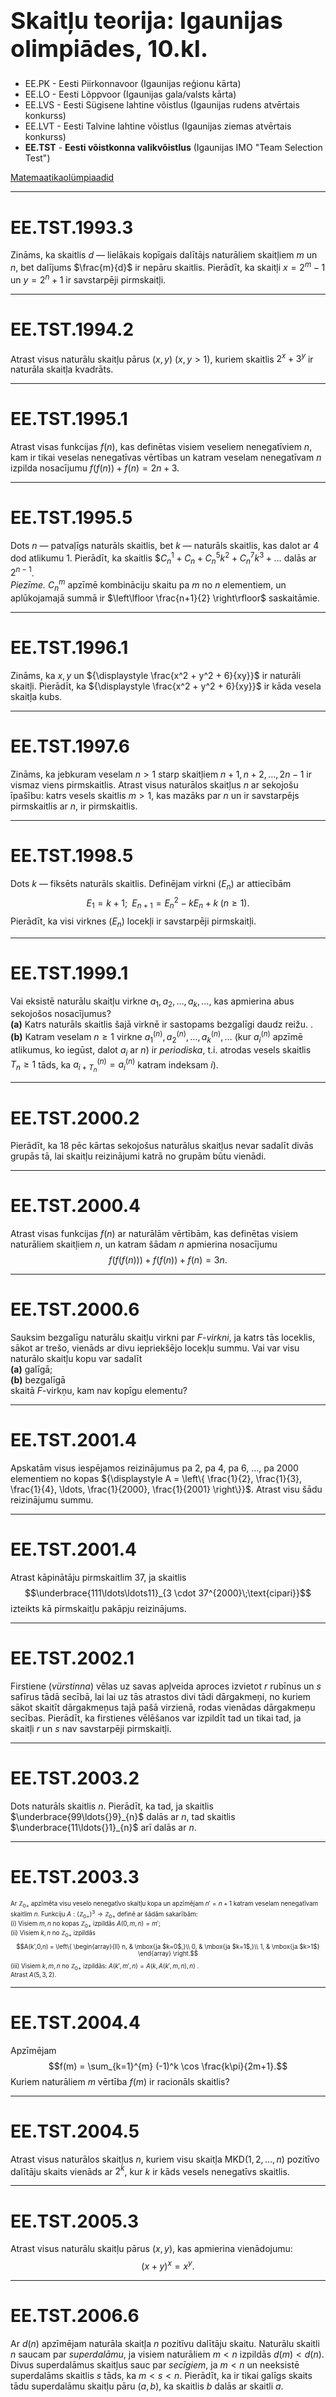 # &nbsp;

<h1 style="font-size:28pt">Skaitļu teorija: Igaunijas olimpiādes, 10.kl.</h1>

* EE.PK - Eesti Piirkonnavoor (Igaunijas reģionu kārta)
* EE.LO - Eesti Lõppvoor (Igaunijas gala/valsts kārta)
* EE.LVS - Eesti Sügisene lahtine võistlus (Igaunijas rudens atvērtais konkurss)
* EE.LVT - Eesti Talvine lahtine võistlus (Igaunijas ziemas atvērtais konkurss)
* <blue>**EE.TST** - **Eesti võistkonna valikvõistlus** (Igaunijas IMO "Team Selection Test")</blue>

[Matemaatikaolümpiaadid ](http://www.math.olympiaadid.ut.ee/html/index.php)



-----

# <lo-sample/> EE.TST.1993.3

Zināms, ka skaitlis $d$ — lielākais kopīgais dalītājs naturāliem 
skaitļiem $m$ un $n$, 
bet dalījums $\frac{m}{d}$ ir nepāru skaitlis. 
Pierādīt, ka skaitļi $x = 2^m-1$ un $y = 2^n+1$ ir savstarpēji pirmskaitļi.

<!--
Известо, что число $d$ — наибольший общий делитель натуральных чисел $m$ и $n$, 
и частное $\frac{m}{d}$ является нечетным числом. 
Доказать, что числа $x = 2^m-1$ и $y = 2^n+1$ взаимно просты. 
-->


-----


# <lo-sample/> EE.TST.1994.2

Atrast visus naturālu skaitļu
pārus $(x,y)$ ($x,y>1$), kuriem skaitlis 
$2^x+3^y$ ir naturāla skaitļa kvadrāts.


<!--
Найти все пары $(x,y)$ натуральных чисел, бо́льших единицы, при которых число 
$2^x+3^y$ является квадратом некоторого натурального числа.
-->

-----

# <lo-sample/> EE.TST.1995.1

Atrast visas funkcijas $f(n)$, kas definētas visiem veseliem nenegatīviem 
$n$, kam ir tikai veselas nenegatīvas vērtības un katram 
veselam nenegatīvam $n$ izpilda nosacījumu
$f(f(n)) + f(n) = 2n + 3$.


<!--
Найти все функции $f(n)$ определённые при всех неотрицательных целых $n$, 
принимающие только целые неотрицательные значения и удовлетворяющие при
каждом целом неотрицательном $n$ условии 
$f(f(n)) + f(n) = 2n + 3$.
-->



-----

# <lo-sample/> EE.TST.1995.5

Dots $n$ — patvaļīgs naturāls skaitlis, 
bet $k$ — naturāls skaitlis, kas dalot ar $4$ dod atlikumu $1$. 
Pierādīt, ka skaitlis
$$C_n^1 + C_n + C_n^5k^2 + C_n^7k^3 + \ldots$
dalās ar $2^{n-1}$.  
*Piezīme.* $C_n^m$ apzīmē kombināciju skaitu pa $m$ no $n$ elementiem, un 
aplūkojamajā summā ir $\left\lfloor \frac{n+1}{2} \right\rfloor$ saskaitāmie.


<!--
Пусть $n$ — произвольное положительное целое число, 
а $k$ — положительное целое число, дающее при делении на 
$4$ остаток $1$. Доказать, что число 
$$C_n^1 + C_n + C_n^5k^2 + C_n^7k^3 + \ldots$
делится на $2^{n-1}$. (Здесь $C_n^m$ обозначает число 
комбинаций по $m$ из $n$ элементов и рассматриваемая 
сумма имеет $\left\lfloor \frac{n+1}{2} \right\rfloor$ слагаемых.)
-->


-----

# <lo-sample/> EE.TST.1996.1

Zināms, ka $x,y$ un ${\displaystyle \frac{x^2 + y^2 + 6}{xy}}$
ir naturāli skaitļi. Pierādīt, ka 
${\displaystyle \frac{x^2 + y^2 + 6}{xy}}$
ir kāda vesela skaitļa kubs.

<!--
Известно, что $x,y$ и ${\displaystyle \frac{x^2 + y^2 + 6}{xy}}$
— положительные целые числа. 
Доказать, что ${\displaystyle \frac{x^2 + y^2 + 6}{xy}}$
является кубом некоторого целого числа.
-->

-----

# <lo-sample/> EE.TST.1997.6

Zināms, ka jebkuram veselam $n>1$ starp skaitļiem
$n+1,n+2,\ldots,2n-1$ ir vismaz viens pirmskaitlis. 
Atrast visus naturālos skaitļus $n$ ar sekojošu īpašību:
katrs vesels skaitlis $m>1$, kas mazāks par $n$
un ir savstarpējs pirmskaitlis ar $n$, ir pirmskaitlis. 

<!--
Известно, что при любом целом $n>1$ среди чисел $n+1,n+2,\ldots,2n-1$
имеется хотя бы одно простое число. Найти все положительные 
целые числа $n$, имеющие следующее свойство:
каждое целое число $m>1$, меньшее числа $n$
и взаимно просто с ним, является простым числом. 
-->

-----

# <lo-sample/> EE.TST.1998.5

Dots $k$ — fiksēts naturāls skaitlis.
Definējam virkni $(E_n)$ ar attiecībām
$$E_1 = k + 1;\;\; E_{n+1} = E_n^2 - kE_n+k\;(n \geq 1).$$
Pierādīt, ka visi virknes $(E_n)$
locekļi ir savstarpēji pirmskaitļi. 

<!--
Пусть $k$ — фиксированное положительное целое число. 
Определим последовательность $(E_n)$ соотношениями
$$E_1 = k + 1;\;\; E_{n+1} = E_n^2 - kE_n+k\;(n \geq 1).$$
Доказать, что все члены последовательности $(E_n)$
попарно взаимно просты.
-->




-----

# <lo-sample/> EE.TST.1999.1

Vai eksistē naturālu skaitļu virkne 
$a_1,a_2,\ldots,a_k,\ldots$, kas apmierina abus sekojošos nosacījumus?  
**(a)** Katrs naturāls skaitlis šajā virknē ir sastopams bezgalīgi 
daudz reižu. .   
**(b)** Katram veselam $n \geq 1$ virkne
$a_1^{(n)},a_2^{(n)},\ldots,a_k^{(n)},\ldots$
(kur $a_i^{(n)}$ apzīmē atlikumus, ko iegūst, 
dalot $a_i$ ar $n$) ir *periodiska*, t.i. atrodas vesels skaitlis
$T_n \geq 1$ tāds, ka $a_{i+T_n}^{(n)} = a_i^{(n)}$
katram indeksam $i$). 



<!--
Найдется ли последовательность целых положительных чисел 
$a_1,a_2,\ldots,a_k,\ldots,$ удовлетворяющая обоим следющим условиям?  
**(a)** Каждое целое положительное число встречается в этой 
последовательности бесконечное число раз.   
**(b)** При любом целом $n \geq 1$ последовательность 
$a_1^{(n)},a_2^{(n)},\ldots,a_k^{(n)},\ldots$
(где $a_i^{(n)}$ есть остатки, полученные при делении 
чисел $a_i$ на число $n$) *периодична*, т.е. найдется целое
число $T_n \geq 1$ такое, что $a_{i+T_n}^{(n)} = a_i^{(n)}$
при любом индексе $i$). 
-->





-----

# <lo-sample/> EE.TST.2000.2

Pierādīt, ka $18$ pēc kārtas sekojošus naturālus skaitļus nevar 
sadalīt divās grupās tā, lai skaitļu reizinājumi katrā no grupām būtu vienādi. 

<!--
Доказать, что $18$ последовательных положительных целых чисел нельзя
разделить на две группы так, чтобы произведения чисел в каждой из групп были
бы равны.
-->

-----

# <lo-sample/> EE.TST.2000.4

Atrast visas funkcijas $f(n)$ ar naturālām vērtībām, 
kas definētas visiem naturāliem skaitļiem $n$, un katram 
šādam $n$ apmierina nosacījumu
$$f(f(f(n))) + f(f(n)) + f(n) = 3n.$$

<!--
Найти все такие функции $f(n)$ с целыми положительными 
значениями, которые определены для всех положительных целых 
чисел $n$ и для каждого такого $n$ удовлетворяют условию
$$f(f(f(n))) + f(f(n)) + f(n) = 3n.$$
-->

-----

# <lo-sample/> EE.TST.2000.6

Sauksim bezgalīgu naturālu skaitļu virkni par 
$F$-*virkni*, ja katrs tās loceklis, sākot ar trešo, 
vienāds ar divu iepriekšējo locekļu summu. 
Vai var visu naturālo skaitļu kopu var sadalīt  
**(a)** galīgā;  
**(b)** bezgalīgā  
skaitā $F$-virkņu, kam nav kopīgu elementu?

<!--
Назовём бесконечную последовательность положительных целых 
чисел $F$-*последовательностью*, если каждый её член, начиная 
с третьего, равен сумме двух предыдущих членов. Можно ли
разбить всё множество положительных целых чисел на  
**(а)** конечное;  
**(б)** бесконечное  
число $F$-последовательностей не имеющих общих элементов?
-->


-----

# <lo-sample/> EE.TST.2001.4

Apskatām visus iespējamos reizinājumus pa $2$, pa $4$, pa $6$, $\ldots$, 
pa $2000$ elementiem no kopas ${\displaystyle A = \left\{ \frac{1}{2}, \frac{1}{3},
\frac{1}{4}, \ldots, \frac{1}{2000}, \frac{1}{2001} \right\}}$.
Atrast visu šādu reizinājumu summu. 

<!--
Рассмотрим все возможные произведения по $2$, по $4$, по $6$, $\ldots$, 
по $2000$ элементов множества ${\displaystyle A = \left\{ \frac{1}{2}, \frac{1}{3},
\frac{1}{4}, \ldots, \frac{1}{2000}, \frac{1}{2001} \right\}}$.
Найти сумму всех таких произведений.
-->

-----

# <lo-sample/> EE.TST.2001.4

Atrast kāpinātāju pirmskaitlim $37$, ja skaitlis 
$$\underbrace{111\ldots\ldots11}_{3 \cdot 37^{2000}\;\text{cipari}}$$
izteikts kā pirmskaitļu pakāpju reizinājums.

<!--
Найти показатель степени простого числа $37$ в представлении
числа $\underbrace{111\ldots\ldots11}_{\mbox{$3 \cdot 37^{2000}$ цифр}$ 
в виде произведения степеней простых чисел.
-->


-----
 
# <lo-sample/> EE.TST.2002.1

Firstiene (*vürstinna*) vēlas uz savas apļveida aproces izvietot $r$ rubīnus
un $s$ safīrus tādā secībā, lai lai uz tās atrastos divi 
tādi dārgakmeņi, no kuriem sākot skaitīt dārgakmeņus 
tajā pašā virzienā, rodas vienādas dārgakmeņu 
secības. Pierādīt, ka firstienes vēlēšanos var izpildīt tad
un tikai tad, ja skaitļi $r$ un $s$ nav savstarpēji pirmskaitļi. 

<!--
Княгиня хочет поместить на свой браслет $r$ рубинов и $s$ изумрудов
в таком порядке, чтобы на браслете нашлись два драгоценных камня, 
начав с которых перечисление драгоценных камней в одном и том же направлении, 
получились бы одинаковые последовательности. Доказать, что желание княгини можно 
исполнить тогда и только тогда, когда числа $r$ и $s$ не являются взаимно простыми.
-->

-----

# <lo-sample/> EE.TST.2003.2

Dots naturāls skaitlis $n$. Pierādīt, ka tad, ja skaitlis 
$\underbrace{99\ldots{}9}_{n}$ dalās ar $n$, tad skaitlis 
$\underbrace{11\ldots{}1}_{n}$ arī dalās ar $n$. 


<!--
Пусть $n$ положительное целое число. Доказать, что если число 
$\underbrace{99\ldots{}9}_{n}$ делится на $n$, то число 
$\underbrace{11\ldots{}1}_{n}$ также делится на $n$. 
-->

-----

# <lo-sample/> EE.TST.2003.3

<div style="font-size:70%">

Ar $\mathbb{Z}_{0+}$ apzīmēta visu veselo nenegatīvo skaitļu kopa un
apzīmējam $n' = n+1$ katram veselam nenegatīvam skaitlim $n$.
Funkciju $A:\left( \mathbb{Z}_{0+}\right)^3 \rightarrow \mathbb{Z}_{0+}$ definē ar šādām sakarībām:  
(i) Visiem $m,n$ no kopas $\mathbb{Z}_{0+}$ izpildās $A(0,m,n) = m'$;  
(ii) Visiem $k,n$ no $\mathbb{Z}_{0+}$ izpildās
$$A(k',0,n) = \left\{ \begin{array}{ll}
n, & \mbox{ja $k=0$,}\\
0, & \mbox{ja $k=1$,}\\
1, & \mbox{ja $k>1$}
\end{array} \right.$$
(iii) Visiem $k,m,n$ no $\mathbb{Z}_{0+}$ izpildās: $A(k',m',n) = A(k,A(k',m,n),n)$ .  
Atrast $A(5,3,2)$.

</div>

<!--
Пусть $\mathbb{N}$ множество всех неотрицательных целых 
чисел и обозначим $n' = n+1$ для любого неотрицательного целого числа $n$. 
Функция $A:\mathbb{N}^3 \rightarrow \mathbb{N}$ определена следующими 
соотношениями:  
(i) $A(0,m,n) = m'$ для любых $m,n$ из множества $\mathbb{N}$;  
(ii) ${\displaystyle A(k',0,n) = \left\{ \begin{array}{ll}
n, & \mbox{если $k=0$,}\\
0, & \mbox{если $k=1$,}\\
1, & \mbox{если $k>1$}
\end{array} \right.}$
для любых $k,n$ из $\mathbb{N}$;  
(iii) $A(k',m',n) = A(k,A(k',m,n),n)$ для любых $k,m,n$ из $\mathbb{N}$.  
Найти $A(5,3,2)$.
-->


-----

# <lo-sample/> EE.TST.2004.4

Apzīmējam
$$f(m) = \sum_{k=1}^{m} (-1)^k \cos \frac{k\pi}{2m+1}.$$
Kuriem naturāliem $m$ vērtība $f(m)$ ir racionāls skaitlis? 

<!--
Обозначим
$$f(m) = \sum_{k=1}^{m} (-1)^k \cos \frac{k\pi}{2m+1}.$$
При каких положительных целых $m$ значение $f(m)$ является
рациональным числом? 
-->


-----

# <lo-sample/> EE.TST.2004.5

Atrast visus naturālos skaitļus $n$, kuriem 
visu skaitļa 
$\mbox{MKD}(1,2,\ldots,n)$ pozitīvo dalītāju skaits vienāds ar $2^k$, kur $k$
ir kāds vesels nenegatīvs skaitlis.

<!--
Найти все такие натуральные числа $n$, при которых 
количество всех положительных делителей числа 
$\mbox{НОК}(1,2,\ldots,n)$ равно $2^k$, где $k$
некоторое неотрицательное целое число.
-->


-----

# <lo-sample/> EE.TST.2005.3

Atrast visus naturālu skaitļu pārus 
$(x,y)$, kas apmierina vienādojumu:
$$(x+y)^x = x^y.$$

<!--
Найти все пары $(x,y)$ положительных целых чисел, удовлетворяющих
уравнению
$$(x+y)^x = x^y.$$
-->

-----

# <lo-sample/> EE.TST.2006.6

Ar $d(n)$ apzīmējam naturāla skaitļa $n$ pozitīvu dalītāju skaitu.
Naturālu skaitli $n$ saucam par *superdalāmu*, ja visiem 
naturāliem $m <n$ izpildās $d(m) < d(n)$. Divus
superdalāmus skaitļus sauc par *secīgiem*, ja $m<n$ un 
neeksistē superdalāms skaitlis $s$ tāds, ka $m < s < n$. 
Pierādīt, ka ir tikai galīgs skaits tādu superdalāmu skaitļu 
pāru $(a,b)$, ka skaitlis $b$ dalās ar skaitli $a$. 


<!--
Обозначим через d(n) число положительных делителей положительного 
целого числа n. Положительное целое число n называется сверхделимым, 
если для всех положительных целых чисел m < n выполняется
d(m) < d(n). Два сверхделимых целых числа m и n называют 
последовательными, если $m < n$ и не существует сверхделимого целого числа $s$
такого, что $m < s < n$. Доказать, что множество всех пар $(a, b)$
последовательных сверхделимых целых чисел, таких что число $b$ делится на
число $a$, является конечным.
-->



-----

# <lo-sample/> EE.TST.2007.3

Dots naturāls skaitlis $n$, $n \geq 2$. 
Pierādīt, ka, ja kādam naturālam skaitlim $b$
skaitlis ${\displaystyle \frac{b^n-1}{b-1}}$
ir pirmskaitļa pakāpe, tad
$n$ ir pirmskaitlis.


<!--
Пусть $n$ – натуральное число, $n \geq 2$. 
Доказать, что если при каком-то
положительном целом числе $b$ число
${\displaystyle \frac{b^n-1}{b-1}}$
– степень простого числа,
то $n$ – простое число.
-->



-----


# <lo-sample/> EE.TST.2008.4

Virknes $(G_n)$ pirmie locekļi ir $G_0 = 0$ un $G_1 = 1$, un
katram $n \geq 2$ ir spēkā $G_n = G_{n-1} + G_{n-2} + 1$. 
Pierādīt, ka jebkuram naturālam skaitlim $m$ šajā virknē būs divi 
pēc kārtas sekojoši locekļi, kuri abi dalās ar $m$. 

<!--
Первыми членами последовательности $(G_n)$ являются $G_0 = 0$ и $G_1 = 1$, и
при каждом $n \geq 2$ выполняется $G_n = G_{n-1} + G_{n-2} + 1$. Доказать, что для 
каждого положительного целого числа $m$ найдутся в последовательности 
два последовательных члена, которые оба делятся на $m$. 
-->


-----

# <lo-sample/> EE.TST.2009.2

<div style="font-size:70%">

Sauksim galīgu naturālo skaitļu kopu par *izcilu*, ja katri divi tās elementi 
ir savstarpēji pirmskaitļi. Galīgu naturālu skaitļu kopu sauc par *skaistu*, ja 
katras tās netukšas apakškopas vidējais aritmētiskais ir vesels skaitlis.  
(a) Pierādīt, ka jebkuram naturālam skaitlim $n$ eksistē $n$-elementu naturālu 
skaitļu kopa, kas ir gan izcila, gan skaista.  
(b) Vai eksistē tāda bezgalīga naturālu skaitļu kopa, kuras katra izcila apakškopa 
ir skaista, turklāt kurai katram naturālam skaitlim $n$ būs $n$-elementu izcila apakškopa.  
*Piezīme.* Kopā elementi neatkārtojas. Kopu $Y$ sauc par kopas $X$ *apakškopu*, ja 
katrs elements no kopas $Y$ ir arī kopas $X$ elements.

</div>

<!--
Назовём конечное множество положительных целых чисел *величественным*, если любые его 
два элемента взаимно просты, и *красивым*, если среднее арифметическое элементов любого его 
непустого подмножества - целое число.  
(а) Доказать, что для любого положительного целого числа $n$ найдётся $n$-элементное 
множество положительных целых чисел, которое как величественно, так и красиво.  
(б) Найдётся ли такое бесконечное множество положительных целых чисел, каждое величественное 
подмножество которого красиво, и у которого для любого положительного целого числа $n$ имеется
$n$-элементное величесвенное подмножество?  
*Примечание.* Mножество не содержит повторяющихся элементов. Множество $Y$ называют *подмножеством* 
множества $X$, если каждый элемент множества $Y$ является элементом множества $X$. 
-->



-----

# <lo-sample/> EE.TST.2009.6

Ar $c(n)$ apzīmējam naturāla skaitļa $n$ lielāko dalītāju, kas nepārsniedz $\sqrt{n}$, bet 
ar $s(n)$ - mazāko no veseliem skaitļiem $x$, kuriem $n < x$ un reizinājums $nx$ dalās ar kādu 
veselu $y$, kur $n < y < x$. Pierādīt, ka jebkuram $n$
$$s(n) = (c(n) + 1) \cdot \left( \frac{n}{c(n)} + 1 \right).$$

<!--
Пусть $c(n)$ обозначает наибольший множитель положительного целого числа $n$, не превосходящий $\sqrt{n}$, 
а $s(n)$ - наименьшее из таких целых чисел $x$, при которых $n<x$ и произведение $nx$ делится на какое-то 
целое число $y$, где $n < y < x$. Доказать, что при любом $n$
$$s(n) = (c(n) + 1) \cdot \left( \frac{n}{c(n)} + 1 \right).$$
-->


-----

# <lo-sample/> EE.TST.2010.1

Naturāliem skaitļiem $a,b$ apzīmējam ${\displaystyle a \ast b = \frac{a-b}{\text{LKD}(a,b)}}$.
Dots naturāls skaitlis $n$. Pierādīt, ka sekojošie nosacījumi ir ekvivalenti (vai nu abi reizē izpildās vai neizpildās):  
(i) $\text{LKD}(n,n \ast m) = 1$ katram naturālam $m$, kas mazāks par $n$;  
(ii) $n = p^k$, kur $p$ ir pirmskaitlis, bet $k$ - kāds nenegatīvs vesels skaitlis. 

<!--
Для положительных целых чисел $a,b$ обозначим ${\displaystyle a \ast b = \frac{a-b}{\mbox{НОД}(a,b)}}$.
Пусть $n$ - положительное целое число. Доказать, что следующие условия
равнозначны:  
(i) $\mbox{НОД}(n,n \ast m) = 1$ для каждого положительного целого числа $m$, меньшего числа $n$;  
(ii) $n = p^k$, где $p$ - некоторое простое число, а $k$ - неотрицательное целое число. 
-->

-----

# <lo-sample/> EE.TST.2011.2

Dots naturāls skaitlis $n$. Pierādīt, ka jebkuram skaitļa $1 + 2 + \ldots + n$ dalītājam $m$, kur
$m \geq n$, kopu $\{1,2,\ldots,n \}$ var sadalīt vairākās apakškopās bez kopīgiem elementiem tā, lai 
katrā apakškopā elementu summa būtu vienāda ar $m$.


<!--
Пусть $n$ - положительное целое число. Доказать, что при каждом делителе $m$ числа 
$1 + 2 + \ldots + n$, где
$m \geq n$, можно множество $\{1,2,\ldots,n \}$ разбить на непересекающиеся подмножества так, чтобы
сумма элементов каждого подмножества равнялась $m$.
-->

-----

# <lo-sample/> EE.TST.2011.3

Vai eksistē visu veselo skaitļu pāriem definēta darbība $\ast$, kas vienlaikus apmierina šādus
nosacījumus:  
(1) $(x \ast y) \ast z = x \ast (y \ast z)$ jebkuriem veseliem $x,y,z$;  
(2) $x \ast x \ast y = y \ast x \ast x = y$ jebkuriem veseliem $x,y$. 

<!--
Существует ли действие $\ast$ на множестве всех целых чисел, которое одновременно 
удовлетворяет следующим условиям:  
(1) $(x \ast y) \ast z = x \ast (y \ast z)$ для произвольных целых чисел $x,y,z$;  
(2) $x \ast x \ast y = y \ast x \ast x = y$ для произвользных целых числел $x,y$. 
--> 


-----

# <lo-sample/> EE.TST.2011.5

Pierādīt, ka ja skaitļi $n$ un $k$ ir naturāli skaitļi, kuriem  
$1 < k < n-1$, tad skaitlis $\ldots = \frac{n!}{k!(n-k)!}$ dalās vismaz ar diviem dažādiem pirmskaitļiem.
(Pieraksts $x!$ apzīmē reizinājumu $1 \cdot 2 \cdot \ldots \cdot x$.)

<!--
Доказать, что если $n$ и $k$ - положительные целые числа, при которых 
$1 < k < n-1$, то число $\ldots = \frac{n!}{k!(n-k)!}$ делится по меньшей мере на
два различных простых числа. (Запись $x!$ обозначает произведение $1 \cdot 2 \cdot \ldots \cdot x$.) 
-->

-----

# <lo-sample/> EE.TST.2012.1

Pierādīt, ka jebkuram naturālam skaitlim $k$ eksistē $k$ pa pāriem dažādi veseli skaitļi, 
kuru kvadrātu summa ir vienāda ar šo pašu skaitļu kubu summu. 

<!--
Доказать, что для каждого положительного целого числа $k$ найдутся $k$ попарно различных целых чисел, 
сумма квадратов которых равняется сумме их кубов. 
-->

-----

# <lo-sample/> EE.TST.2012.2

Dotam naturālam skaitlim $n$ izvēlas skaitļus $a_0,a_1,\ldots$ tā, lai izpildītos 
sekojoši nosacījumi:  
(1) $a_i = a_{i+n}$ jebkuram $i$;  
(2) nekādam $i$ skaitlis $a_i$ nedalās ar skaitli $n$;   
(3) katram $i$ skaitlis $a_{i + a_i}$ dalās ar skaitli $a_i$.
Kādiem veseliem $n>1$ tas iespējams tikai tad, ja skaitļi 
$a_0,a_1,\ldots$ ir visi vienādi? 

<!--
Для данного положительного целого числа $n$ выбирают числа $a_0,a_1,\ldots$ таким образом, что выполняются 
следующие условия:  
(1) $a_i = a_{i+n}$ для каждого $i$; 
(2) ни при каком $i$ число $a_i$ не делится на число $n$;   
(3) при каждом $i$ число $a_{i + a_i}$ делится на число $a_i$.
При каких целых числах $n>1$ это возможно только тогда, когда числа 
$a_0,a_1,\ldots$ все равны? 
-->


-----

# <lo-sample/> EE.TST.2013.1

Atrast visus pirmskaitļus $p$, kuriem eksistē naturāls skaitlis $m$ 
un nenegatīvi veseli skaitļi $a_0,a_1,\ldots,a_m$ tādi, ka jebkurš no skaitļiem 
$a_0,a_1,\ldots,a_m$ ir mazāks par $p$, un 
$$\left\{ \begin{array}{l}
a_0 + a_1p + \ldots + a_{m-1}p^{m-1} + a_mp^m = 2013,\\
a_0 + a_1 + \ldots + a_{m-1} + a_m = 11.
\end{array} \right.$$

<!--
Найти все простые числа $p$, при которых сущесвуют положительное целое число $m$ 
и неотрицательые целые числа $a_0,a_1,\ldots,a_m$ такие, что каждое из чисел 
$a_0,a_1,\ldots,a_m$ меньше числа $p$, и 
$$\left\{ \begin{array}{l}
a_0 + a_1p + \ldots + a_{m-1}p^{m-1} + a_mp^m = 2013,\\
a_0 + a_1 + \ldots + a_{m-1} + a_m = 11.
\end{array} \right.$$
-->


-----

# <lo-sample/> EE.TST.2013.5

Sauksim galīgu veselu skaitļu sarakstu $(b_m,b_{m+1},\ldots,b_n)$ par *pilnvērtīgu*, 
ja izpildās sekojoši nosacījumi:  
(1) Eksistē tāds vesels skaitlis $a>1$, ka jebkuram indeksam 
$k = m, m+1,\ldots,n$ 
izpildās vienādība $b_k = a^k + 1$.   
(2) Katram $k = m,m+1,\ldots,n$ eksistē pirmskaitlis $q$ un nenegatīvs
vesels skaitlis $t$ tādi, ka $b_k = q^t$.   
Pierādīt, ka pietiekami lielai starpības $n-m$ vērtībai pilnvērtīgi saraksti neeksistē. 
Atrast visus pilnvērtīgos sarakstus, kuros ir maksimāli liels elementu skaits.

<!--
Назовём кортеж (конечную последовательность) чисел $(b_m,b_{m+1},\ldots,b_n)$
*полноценным*, если выполняются следующие условия.  
(1) Существует такое целое число $a>1$, что для каждого индекса 
$k = m, m+1,\ldots,n$ 
верно равенство $b_k = a^k + 1$.   
(2) Для каждого $k = m,m+1,\ldots,n$ существуют простое число $q$ и неотрицательное
целое число $t$ такие, что $b_k = q^t$.   
Доказать, что при достаточно большом значении разности $n-m$ полноценных 
кортежей не существует, и найти все полноценные 
кортежи с максимальным количеством элементов.
--> 












-----

# <lo-sample/> EE.TST.2014.6

Atrast visus naturālos skaitļus $n$, kuriem vienādojumam 
$x^2+y^2+z^2 = nxyz$ eksistē 
atrisinājums veselos pozitīvos skaitļos.


<!--
Leia kõik naturaalarvud n, mille korral võrrandil 
$x^2+y^2+z^2 = nxyz$ leidub
positiivseid täisarvulisi lahendeid.
-->


-----

# <lo-sample/> EE.TST.2015.1

Dots naturāls skaitlis $n$, $n \geq 5$, un $a_1, a_2, \ldots, a_n$
ir tādi reāli skaitļi, ka visas iespējamās summas $a_i + a_j$,
kur $1 \leq i <j \leq n$ veido aritmētisku progresiju ar 
$\frac {n (n - 1)}{2}$ locekļiem, ja tos izvieto noteiktā secībā. 
Pierādīt, ka $a_1 = a_2 = \ldots = a_n$.

<!--
Olgu $n$ naturaalarv, $n \geq 5$, ning $a_1, a_2, \ldots, a_n$ 
sellised reaalarvud, et kõikvõimalikud kahekaupa summad $a_i + a_j$, 
kus $1 \leq i < j \leq n$, on mingi aritmeetilise jada
$\frac{n(n − 1)}{2}$
järjestikust liiget mingis järjestuses võetuna. Tõesta, et 
$a_1 = a_2 = \ldots = a_n$.
-->


-----

# <lo-sample/> EE.TST.2015.3

Dots fiksēts pozitīvs racionāls skaitlis $q$. 
Sauksim skaitli $x$ par *harizmatisku*, ja 
eksistē naturāls $n$ un naturāli $\alpha_1,\alpha_2,\ldots,\alpha_n$, ka
$$x = (q + 1)^{\alpha_1}\cdot (q + 2)^{\alpha_2}\cdot
\ldots \cdot (q + n)^{\alpha_n}.$$
**(a)** Pierādīt, ka $q$ var izvēlēties tā, ka jebkurš pozitīvs
racionāls skaitlis izrādās harizmātisks.
**(b)** Vai var jebkuram $q$ izpildās, ka harizmātiskam skaitlim 
$x$ $x$ arī $x + 1$ ir harizmātisks?




<!--
Olgu $q$ fikseeritud positiivne ratsionaalarv. 
Nimetame arvu $x$ karismaatiliseks, kui leiduvad 
positiivne täisarv $n$ ja täisarvud $\alpha_1,\alpha_2, \ldots,\alpha_n$ nii, et
$$x = (q + 1)^{\alpha_1}\cdot (q + 2)^{\alpha_2}\cdot
\ldots \cdot (q + n)^{\alpha_n}.$$
**(a)** Tõesta, et q saab valida nii, et iga positiivne ratsionaalarv osutuks karismaatiliseks.
**(b)** Kas iga $q$ korral võib kindlalt väita, et iga karismaatilise arvu $x$ korral
on ka arv $x + 1$ karismaatiline?
-->


-----

# <lo-sample/> EE.TST.2015.7

Pierādīt, ka jebkuram naturālam $a$ un pirmskaitlim $p$
ir naturāls skaitlis $n$, ka skaitlī $p^n$ ir 
$a$ vienādi, blakus novietoti cipari. 

<!--
Tõesta, et iga positiivse täisarvu $a$ ja algarvu $p$ jaoks 
leidub naturaalarv $n$,
mille korral mingid $a$ kõrvutiasuvat numbrit arvus $p^n$ on võrdsed.
-->


-----

# <lo-sample/> EE.TST.2016.2

Dots pirmskaitlis $p$. Atrast visus veselu (ne noteikti pozitīvu)
skaitļu trijniekus $(a, b, c)$, kuriem
$a^bb^cc^a = p$.


<!--
Пусть $p$ − простое число. Найти все тройки $(a, b, c)$ 
целых чисел (не обязательно положительных), при которых
$a^bb^cc^a = p$.
-->



-----

# <lo-sample/> EE.TST.2016.9

Dots naturāls skaitlis $n$, kuram ir par $\sqrt{n}$ mazāks
skaitlis, kurš nav $n$ dalītājs. 
Ar $(a_1, \ldots, a_n)$ apzīmējam patvaļīgu $1, \ldots, n$
permutāciju. Izvēlamies garāko apakšvirkni šajā
permutācijā, kas ir augoša: $a_{i_1} < \ldots < a_{i_k}$
un garāko apakšvirkni, kura ir dilstoša: 
$a_{j_1} > \ldots > a_{j_l}$. 
Pierādīt, ka virknēs $(a_{i_1},\ldots, a_{i_k})$
un $(a_{j_1}, \ldots, a_{j_l})$ ir 
vismaz viens skaitlis, kurš nav $n$ dalītājs.  
*Piezīme.* Virknē $(x_1, x_2, \ldots , x_n)$ 
par apakšvirkni sauc jebkuru virkni formā 
$(x_{k_1}, x_{k_2},\ldots, x_{k_m})$, 
kur $1 \leq k_1 < k_2 < \ldots < k_m \leq n$.

<!--
Olgu $n$ positiivne täisarv, mille puhul leidub arvust 
$\sqrt{n}$ väiksem positiivne täisarv, millega $n$ ei jagu. 
Olgu $(a_1, \ldots, a_n)$ suvaline arvude $1, \ldots, n$
permutatsioon. Valime sellest permutatsioonist suurima 
pikkusega kasvava osajärjendi $a_{i_1} < \ldots < a_{i_k}$
ja suurima pikkusega kahaneva osajärjendi
$a_{j_1} > \ldots > a_{j_l}$. 
Tõesta, et järjendite $(a_{i_1},\ldots, a_{i_k})$
ja $(a_{j_1}, \ldots, a_{j_l})$ arvude
seas leidub vähemalt üks arv, millega $n$ ei jagu.  
*Märkus.* Järjendi $(x_1, x_2, \ldots , x_n)$ 
osajärjendiks nimetatakse suvalist järjendit
kujul $(x_{k_1}, x_{k_2},\ldots, x_{k_m})$, 
kus $1 \leq k_1 < k2 < \ldots < k_m \leq n$.
-->


-----

# <lo-sample/> EE.TST.2016.11

Atrast visus naturālos skaitļus $n$, kuriem 
$(n^2+11n−4)\cdot{}n!+33\cdot{}13^n+4$
ir kāda vesela skaitļa kvadrāts.

<!--
Leia kõik positiivsed täisarvud $n$, mille korral arv 
$(n^2+11n−4)\cdot{}n!+33\cdot{}13^n+4$
on mingi täisarvu ruut.
-->


-----

# <lo-sample/> EE.TST.2017.1

Vai eksistē divi naturāli skaitļi, kas abi 
ir skaitļa $5$ veselas pakāpes, kurus pierakstot 
vienu aiz otra, izveidojas skaitlis, kurš arī ir 
skaitļa $5$ vesela pakāpe. 

<!--
Найдутся ли два натуральных числа, оба являющихся 
положительными
степенями числа $5$, при написании которых подряд друг 
за другом получим число, также являющееся положительной степенью числа $5$?
-->

-----


# <lo-sample/> EE.TST.2017.7

Dots $n$ –– naturāls skaitlis. Cik dažādos veidos var ierakstīt tabulas $n \times n$ 
katrā šūnā vienu skaitli $0$, $1$, $2$, $3$,
$4$ vai $5$ tā, lai  
**(a)** katrā rindiņā skaitļu summa dalītos ar $2$, bet katrā kolonnā 
skaitļu summa dalītos ar $3$;  
**(b)** skaitļu summa katrā rindiņā dalītos ar $2$, skaitļu summa katrā kolonnā dalītos ar $3$, 
bet skaitļu summa uz katras no abām diagonālēm dalītos ar $6$?


<!--
Пусть $n$ –– положительное целое число. Сколько существует возможностей 
записать в каждую клетку таблицы $n \times n$ одно из чисел $0$, $1$, $2$, $3$,
$4$, $5$ так, что  
**(а)** сумма чисел каждой строки делится на $2$, а сумма чисел каждого
столбца делится на $3$;  
**(б)** сумма чисел каждой строки делится на $2$, сумма чисел каждого 
столбца делится на $3$, а сумма чисел каждой из двух диагоналей делится на $6$?
-->

-----

# <lo-sample/> EE.TST.2017.11

Katram naturālam skaitlim $k$ apzīmējam ar $S(k)$ skaitļa $k$ decimālpieraksta
ciparu summu. Atrast visus polinomus $P(x)$ ar veseliem koeficientiem, ka 
jebkuram naturālam $n \geq 2016$ veselais skaitlis $P(n)$ ir pozitīvs un izpildās vienādība
$S(P(n)) = P(S(n))$.


<!--
Для каждого целого положительного числа $k$ обозначим через $S(k)$ 
сумму цифр десятичного представления числа $k$. Найти все такие многочлены 
с целыми коэффициентами $P(x)$, что при каждом целом положительном 
$n \geq 2016$ целое число $P(n)$ положительно и выполняется равенство
$S(P(n)) = P(S(n))$.
-->

-----


# <lo-sample/> EE.TST.2018.6

Sauksim naturālu skaitli $n$, kurā neviens cipars neatkārtojas, par 
*spilgtu*, ja tas ir vai nu viencipara, vai arī skaitlim $n$ ir dalītājs, 
ko var iegūt, no $n$ pieraksta izsvītrojot vienu ciparu, un šis dalītājs
arī pats ir *spilgts* skaitlis. Atrast pašu lielāko spilgto naturālo skaitli. 
(Pieņemsim, ka skaitļi nesākas ar ciparu nulle.) 

<!--
Назовём положительное целое число $n$, не содержащее повторяющихся
цифр, *ярким*, если оно или однозначное, или у числа $n$ найдётся делитель,
который можно получить из $n$ путём удаления из записи одной из цифр, и
который при этом сам является ярким. Найти самое большое яркое целое
число. (Полагаем, что числа не начинаются с нуля.)
-->


-----

# <lo-sample/> EE.TST.2018.8

Atrast visus veselos skaitļus $k \geq 5$, kuriem eksistē naturāls $n$, 
kuram ir tieši $k$ pozitīvi dalītāji
$1 = d_1 < d_2 < \ldots < d_k = n$, turklāt $d_2d_3 + d_3d_5 + d_5d_2 = n$.


<!--
Найти все целые числа $k \geq 5$, при которых найдётся целое 
положительное число $n$, у которого всего ровно $k$ положительных делителей
$1 = d_1 < d_2 < \ldots < d_k = n$, причём $d_2d_3 + d_3d_5 + d_5d_2 = n$.
-->

-----

# <lo-sample/> EE.TST.2018.12

Sauksim polinomu $P(x)$ par *vienkāršu*, ja katrs no tā koeficientiem pieder kopai 
$\{-1, 0, 1\}$.
Dots vesels skaitlis $n$, $n > 1$. Atrast mazāko skaitu locekļu ar koeficientiem, kas atšķiras 
no nulles, vienkāršā $n$-tās pakāpes polinomā, kuram visas vērtības 
veseliem argumentiem dalās ar $n$. 

<!--
Назовём многочлен $P(x)$ *простым*, если коэффициент при каждом его
члене принадлежит множеству $\{-1, 0, 1\}$.
Пусть $n$ целое число, $n > 1$. Найти наименьшее возможное число членов
с отличным от нуля коэффициентом в простом многочлене $n$-ой степени,
у которого все значения в целочисленных точках делятся на $n$.
-->


-----

# <lo-sample/> EE.TST.2019.1

<div style="font-size:70%">

Uz tāfeles uzrakstīts kāds naturāls skaitlis $n$. 
Ats un Pets spēlē sekojošu spēli. Ats atrod visus
dažādos veidus, kādos skaitli $n$ var izteikt 
kā pirmskaitļu pakāpju reizinājumu 
(pakāpju vērtības lielākas par $1$), 
kurā katrs reizinātājs lielāks par visiem iepriekšējiem
vai arī vienāds ar iepriekšējo. Pets atrod visas
dažādās $n$ izteiksmes naturālu skaitļu reizinājuma 
veidā, kur katrs reizinātājs ir lielāks par $1$ un 
dalās ar visiem iepriekšējiem reizinātājiem. 
Uzvar tas, kurš atrod vairāk izteiksmes; ja abi atrod
vienādu skaitu izteiksmju, tad spēle beidzas neizšķirti. 
Atrast visus naturālos $n$, kuriem spēle beidzas neizšķirti.  
*Piezīme.* Par skaitļa $n$ izteiksmi kā reizinājumu 
uzskata arī izteiksmi, kas sastāv no viena vienīga
reizinātāja $n$. 

</div>

<!--
На доске записано некоторое положительное целое число $n$. 
Андрей и Петя играют в следующую игру. Андрей находит все 
различные представления числа $n$ в виде произведения 
степеней простых чисел (значения степеней больше числа $1$), 
в котором каждый множитель больше всех предыдущих или равен 
предыдущему. Петя находит все различные представления числа 
$n$ в виде произведения целых чисел, больших $1$, в которых 
каждый множитель делится на все предыдущие множители. 
Выигрывает тот, кто найдёт больше представлений; если каждый 
найдёт одинаковое число представлений, то игра заканчивается 
вничью. Найти все положительные целые числа $n$, при которых 
игра закончится вничью.  
*Примечание.* Представлением числа n произведением считают и 
представление, состоящее из единственного множителя $n$.
-->


-----

# <lo-sample/> EE.TST.2019.4

<div style="font-size:70%">

Sauksim reālu skaitli $r$ par *interesantu*, ja 
$r = a + b\sqrt{2}$, kur $a$ un $b$ — 
kaut kādi veseli skaitļi. Doti $A(x)$ un $B(x)$ — 
polinomi ar interesantiem koeficientiem, 
turklāt polinoma $B(x)$ brīvais loceklis vienāds ar $1$, bet $Q(x)$ — 
tāds polinoms ar reāliem koeficientiem,
ka $A(x) = B(x)\cdot Q(x)$. Pierādīt, ka polinoma
$Q(x)$ koeficienti ir interesanti.  
*Piezīme.* Polinoms $P(x)$ — tā ir izteiksme šādā formā:
$$a_n x^n + a_{n-1}x^{n-1} + \ldots + a_1x + a_0,$$
kur skaitļi $a_n, a_{n-1},\ldots, a_1, a_0$ 
ir koeficienti, bet $a_0$ — brīvais loceklis.

</div>

<!--
Назовём действительное число $r$ *интересным*, если $r = a + b\sqrt{2}$, 
где $a$ и $b$ — какие-то целые числа. Пусть $A(x)$ и $B(x)$ — 
многочлены с интересными коэффициентами, 
причём свободный член многочлена $B(x)$ равен $1$, а $Q(x)$ — 
такой многочлен с действительными коэффициентами,
что $A(x) = B(x)\cdot Q(x)$. Доказать, что коэффициенты многочлена 
$Q(x)$ интересны.  
*Примечание.* Многочлен $P(x)$ — это выражение вида
$$a_n x^n + a_{n-1}x^{n-1} + \ldots + a_1x + a_0,$$
где числа $a_n, a_{n-1},\ldots, a_1, a_0$ — 
коэффициенты, а $a_0$ — свободный член.
-->


-----

# <lo-sample/> EE.TST.2019.9

Atrast visus dažādu naturālu skaitļu pārus $(n,k)$, 
kuriem atradīsies tāds naturāls skaitlis $s$, 
ka skaitļiem $sn$ un $sk$ ir vienāds pozitīvu dalītāju skaits. 

<!--
Найти все пары различных положительных целых чисел $(n,k)$, 
для которых найдётся такое положительное целое число $s$, 
что у чисел $sn$ и $sk$
одинаковое количество положительных делителей.
-->


-----

# <lo-sample/> EE.TST.2019.10

Dots vesels skaitlis $n \geq 3$. Pierādīt, ka 
eksistē kopa $S$, kurā ir $2n$ dažādi naturāli skaitļi, 
kurai pie katra $m = 2, 3, \ldots n$ var izvēlēties
tieši $m$ elementus tā, lai izvēlēto un neizvēlēto 
elementu summas izrādītos vienādas.

<!--
Дано целое число $n \geq 3$. Доказать, что существует множество $S$, 
состоящее из $2n$ различных целых положительных чисел, 
в котором при каждом $m = 2, 3, \ldots n$ можно выбрать 
ровно $m$ элементов так, чтобы сумма
выбранных и сумма невыбранных элементов оказались равны.
-->




